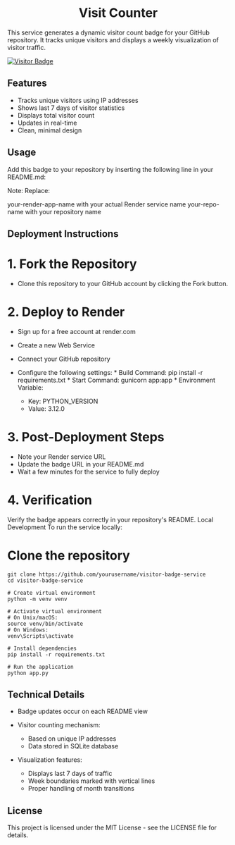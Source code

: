 <h1 align="center"> Visit Counter </h1>

This service generates a dynamic visitor count badge for your GitHub repository. It tracks unique visitors and displays a weekly visualization of visitor traffic.


[![Visitor Badge](https://visit-counter-y3x4.onrender.com//badge/visit-counter)](https://visit-counter-y3x4.onrender.com//badge/visit-counter)

## Features

* Tracks unique visitors using IP addresses
* Shows last 7 days of visitor statistics
* Displays total visitor count
* Updates in real-time
* Clean, minimal design

## Usage

Add this badge to your repository by inserting the following line in your README.md:

Note: Replace:

your-render-app-name with your actual Render service name
your-repo-name with your repository name

## Deployment Instructions

# 1. Fork the Repository
* Clone this repository to your GitHub account by clicking the Fork button.
  
# 2. Deploy to Render
* Sign up for a free account at render.com
* Create a new Web Service
* Connect your GitHub repository
* Configure the following settings:
           * Build Command: pip install -r requirements.txt
           * Start Command: gunicorn app:app
           * Environment Variable:

  * Key: PYTHON_VERSION
  *  Value: 3.12.0


# 3. Post-Deployment Steps

* Note your Render service URL
* Update the badge URL in your README.md
* Wait a few minutes for the service to fully deploy

# 4. Verification
Verify the badge appears correctly in your repository's README.
Local Development
To run the service locally:
# Clone the repository
    git clone https://github.com/yourusername/visitor-badge-service
    cd visitor-badge-service

    # Create virtual environment
    python -m venv venv

    # Activate virtual environment
    # On Unix/macOS:
    source venv/bin/activate
    # On Windows:
    venv\Scripts\activate

    # Install dependencies
    pip install -r requirements.txt

    # Run the application
    python app.py


## Technical Details

* Badge updates occur on each README view
* Visitor counting mechanism:

  * Based on unique IP addresses
  * Data stored in SQLite database

* Visualization features:

  * Displays last 7 days of traffic
  * Week boundaries marked with vertical lines
  * Proper handling of month transitions



## License
This project is licensed under the MIT License - see the LICENSE file for details.


